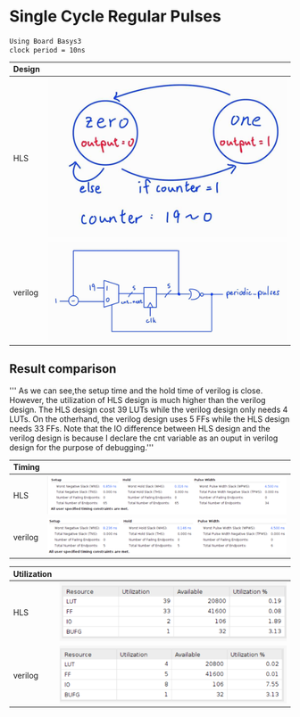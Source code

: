# Single Cycle Regular Pulses

    Using Board Basys3
    clock period = 10ns

|Design||
|--|--|
|HLS|![Alt text](image-1.png)|
|verilog|![Alt text](image-5.png)|

## Result comparison

''' As we can see,the setup time and the hold time of verilog is close. However, the utilization of HLS design is much higher than the verilog design. The HLS design cost 39 LUTs while the verilog design only needs 4 LUTs. On the otherhand, the verilog design uses 5 FFs while the HLS design needs 33 FFs. Note that the IO difference between HLS design and the verilog design is because I declare the cnt variable as an ouput in verilog design for the purpose of debugging.'''

|Timing  |        |
|--------|--------|
|HLS     |![Alt text](image-6.png)|
|verilog |![Alt text](image-3.png)|

|Utilization|                        |
|--         |--                      |
|HLS        |![Alt text](image.png)  |
|verilog    |![Alt text](image-2.png)|